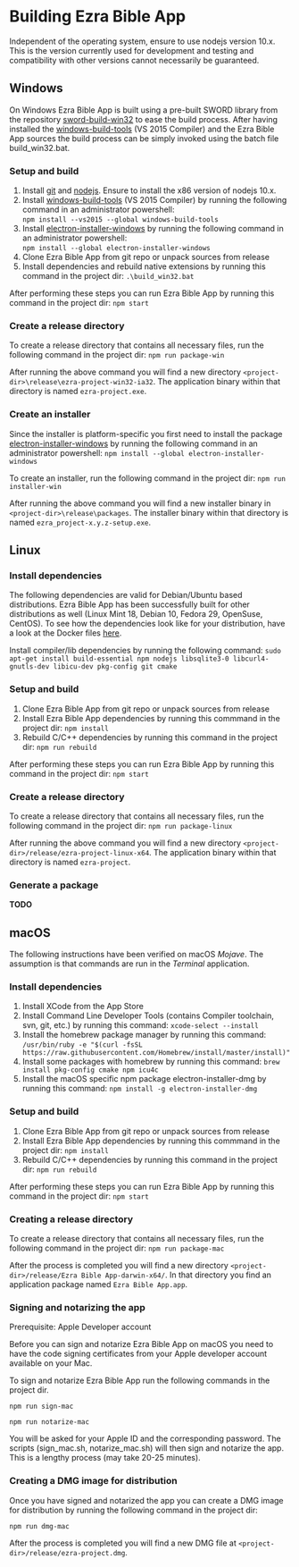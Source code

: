 # Building Ezra Bible App

Independent of the operating system, ensure to use nodejs version 10.x.
This is the version currently used for development and testing and compatibility with other versions cannot necessarily be guaranteed.
## Windows

On Windows Ezra Bible App is built using a pre-built SWORD library from the repository [sword-build-win32](https://github.com/ezra-project/sword-build-win32) to ease the build process. After having installed the [windows-build-tools][windows-build-tools] (VS 2015 Compiler) and the Ezra Bible App sources the build process can be simply invoked using the batch file build_win32.bat.

### Setup and build

1. Install [git](https://git-scm.com/download/win) and [nodejs](https://nodejs.org). Ensure to install the x86 version of nodejs 10.x.
2. Install [windows-build-tools][windows-build-tools] (VS 2015 Compiler) by running the following command in an administrator powershell:\
`npm install --vs2015 --global windows-build-tools`
3. Install [electron-installer-windows][electron-installer-windows] by running the following command in an administrator powershell:\
`npm install --global electron-installer-windows`
4. Clone Ezra Bible App from git repo or unpack sources from release
5. Install dependencies and rebuild native extensions by running this command in the project dir: `.\build_win32.bat`

After performing these steps you can run Ezra Bible App by running this command in the project dir: `npm start`

[windows-build-tools]: https://www.npmjs.com/package/windows-build-tools
[electron-installer-windows]: https://www.npmjs.com/package/electron-installer-windows

### Create a release directory

To create a release directory that contains all necessary files, run the following command in the project dir: `npm run package-win`

After running the above command you will find a new directory `<project-dir>\release\ezra-project-win32-ia32`.
The application binary within that directory is named `ezra-project.exe`.

### Create an installer

Since the installer is platform-specific you first need to install the package [electron-installer-windows](https://github.com/electron-userland/electron-installer-windows) by running the following command in an administrator powershell: `npm install --global electron-installer-windows`

To create an installer, run the following command in the project dir: `npm run installer-win`

After running the above command you will find a new installer binary in `<project-dir>\release\packages`.
The installer binary within that directory is named `ezra_project-x.y.z-setup.exe`.

## Linux

### Install dependencies

The following dependencies are valid for Debian/Ubuntu based distributions. Ezra Bible App has been successfully built for other distributions as well (Linux Mint 18, Debian 10, Fedora 29, OpenSuse, CentOS). To see how the dependencies look like for your distribution, have a look at the Docker files [here](https://github.com/ezra-project/ezra-project/tree/master/docker).

Install compiler/lib dependencies by running the following command: `sudo apt-get install build-essential npm nodejs libsqlite3-0 libcurl4-gnutls-dev libicu-dev pkg-config git cmake`

### Setup and build

1. Clone Ezra Bible App from git repo or unpack sources from release
2. Install Ezra Bible App dependencies by running this commmand in the project dir: `npm install`
3. Rebuild C/C++ dependencies by running this command in the project dir: `npm run rebuild`

After performing these steps you can run Ezra Bible App by running this command in the project dir: `npm start`

### Create a release directory

To create a release directory that contains all necessary files, run the following command in the project dir: `npm run package-linux`

After running the above command you will find a new directory `<project-dir>/release/ezra-project-linux-x64`.
The application binary within that directory is named `ezra-project`.

### Generate a package

**TODO**

## macOS

The following instructions have been verified on macOS _Mojave_. The assumption is that commands are run in the _Terminal_ application.

### Install dependencies

1. Install XCode from the App Store
2. Install Command Line Developer Tools (contains Compiler toolchain, svn, git, etc.) by running this command: `xcode-select --install`   
2. Install the homebrew package manager by running this command: `/usr/bin/ruby -e "$(curl -fsSL https://raw.githubusercontent.com/Homebrew/install/master/install)"`
3. Install some packages with homebrew by running this command: `brew install pkg-config cmake npm icu4c`
4. Install the macOS specific npm package electron-installer-dmg by running this command: `npm install -g electron-installer-dmg`

### Setup and build

1. Clone Ezra Bible App from git repo or unpack sources from release
2. Install Ezra Bible App dependencies by running this commmand in the project dir: `npm install`
3. Rebuild C/C++ dependencies by running this command in the project dir: `npm run rebuild`

After performing these steps you can run Ezra Bible App by running this command in the project dir: `npm start`

### Creating a release directory

To create a release directory that contains all necessary files, run the following command in the project dir: `npm run package-mac`

After the process is completed you will find a new directory `<project-dir>/release/Ezra Bible App-darwin-x64/`.
In that directory you find an application package named `Ezra Bible App.app`.

### Signing and notarizing the app

Prerequisite: Apple Developer account

Before you can sign and notarize Ezra Bible App on macOS you need to have the code signing certificates from your Apple developer account available on your Mac.

To sign and notarize Ezra Bible App run the following commands in the project dir.

`npm run sign-mac`

`npm run notarize-mac`

You will be asked for your Apple ID and the corresponding password. The scripts (sign_mac.sh, notarize_mac.sh) will then sign and notarize the app. This is a lengthy process (may take 20-25 minutes).

### Creating a DMG image for distribution

Once you have signed and notarized the app you can create a DMG image for distribution by running the following command in the project dir:

`npm run dmg-mac`

After the process is completed you will find a new DMG file at `<project-dir>/release/ezra-project.dmg`.
